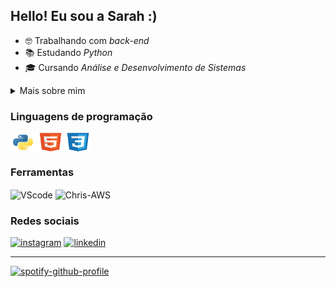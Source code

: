 ## Hello! Eu sou a Sarah :) 

- 🤓 Trabalhando com *back-end*
- 📚 Estudando *Python*
- 🎓 Cursando *Análise e Desenvolvimento de Sistemas*
<details>
  <summary>Mais sobre mim</summary>
 
  - 🌎 Vivo em *São Paulo*.
  - 🎇 Tenho *19 anos*.
  - 📅 Iniciei os estudos em *fevereiro* - ***UNINTER***
</details>

### Linguagens de programação
<div style="display: inline_block">
    <img align="center" alt="Python" height="30" width="40" src="https://raw.githubusercontent.com/devicons/devicon/master/icons/python/python-original.svg">
    <img align="center" alt="HTML" height="30" width="40" src="https://raw.githubusercontent.com/devicons/devicon/master/icons/html5/html5-original.svg">
    <img align="center" alt="CSS" height="30" width="40" src="https://raw.githubusercontent.com/devicons/devicon/master/icons/css3/css3-original.svg">
</div>

  <div style="flex-basis: 48%;">
    <h3>Ferramentas</h3>
    <img align="center" alt="VScode" height="30" width="40" src="https://cdn.jsdelivr.net/gh/devicons/devicon/icons/vscode/vscode-original.svg">
    <img align="center" alt="Chris-AWS" height="30" width="40" src="https://cdn.jsdelivr.net/gh/devicons/devicon/icons/git/git-original.svg">
  </div>

### Redes sociais
[![instagram](https://img.shields.io/badge/Instagram-E4405F?style=for-the-badge&logo=instagram&logoColor=white)](https://www.instagram.com/sarry.bel/)
[![linkedin](https://img.shields.io/badge/LinkedIn-0077B5?style=for-the-badge&logo=linkedin&logoColor=white)](https://www.linkedin.com/in/sarahmarquesoares/)

---

[![spotify-github-profile](https://spotify-github-profile.vercel.app/api/view?uid=j60t7dwuots4341ikb8tuq9lh&cover_image=true&theme=novatorem&show_offline=false&background_color=121212&interchange=false&bar_color=53b14f&bar_color_cover=true)](https://spotify-github-profile.vercel.app/api/view?uid=j60t7dwuots4341ikb8tuq9lh&redirect=true)

